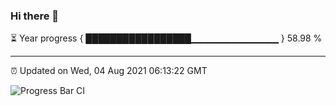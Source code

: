 ### Hi there 👋

⏳ Year progress { █████████████████▁▁▁▁▁▁▁▁▁▁▁▁▁ } 58.98 %

---

⏰ Updated on Wed, 04 Aug 2021 06:13:22 GMT

![Progress Bar CI](https://github.com/liununu/liununu/workflows/Progress%20Bar%20CI/badge.svg)
